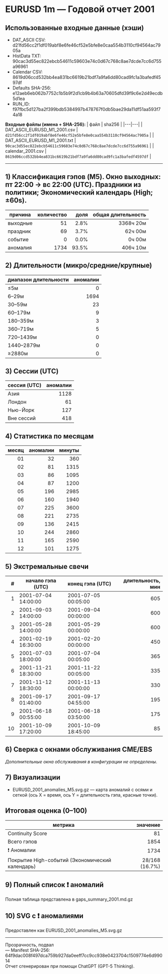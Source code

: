 # EURUSD 1m — Годовой отчет 2001

## Использованные входные данные (хэши)
- DAT_ASCII CSV: d21fd56cc2f1df019abf8e6fe46cf52e5bfe8e0caa554b3110cf94564ac7905a  
- HistData TXT: 90cac3d55ec822ebcb54611c59603e74c0d67c768c8ae7dcde7cc6d755a96961  
- Calendar CSV: 8619d06ccd532bb4ea831bc6619b21bdf7a9fa6dd80cad9fc1a3bafedf4597df  
- Defaults SHA-256: e12aeb6eb062b7752c1b5b9f2d1cb9b4b63a70605dfd39f9c6e2d49ecdb5d1ea  
- RUN_ID: f97fbc5d127ba2f399bdb5384997b478767f0db5bae29da11df51aa593f74a18  

**Входные файлы (имена + SHA-256):**
| файл | sha256 |
|---|---|
| DAT_ASCII_EURUSD_M1_2001.csv | `d21fd56cc2f1df019abf8e6fe46cf52e5bfe8e0caa554b3110cf94564ac7905a` |
| DAT_ASCII_EURUSD_M1_2001.txt | `90cac3d55ec822ebcb54611c59603e74c0d67c768c8ae7dcde7cc6d755a96961` |
| calendar_2001.csv | `8619d06ccd532bb4ea831bc6619b21bdf7a9fa6dd80cad9fc1a3bafedf4597df` |

---

## 1) Классификация гэпов (M5). Окно выходных: пт 22:00 → вс 22:00 (UTC). Праздники из политики; Экономический календарь (High; ±60s).
| причина | количество | доля | общая длительность |
|---|---:|---:|---:|
| выходные | 51 | 2.8% | 3368ч 20м |
| праздник | 69 | 3.7% | 62ч 00м |
| событие | 0 | 0.0% | 0ч 00м |
| аномалия | 1734 | 93.5% | 406ч 10м |

## 2) Длительности (микро/средние/крупные)
| диапазон длительности | аномалии |
|---|---:|
| ≤5м | 0 |
| 6–29м | 1694 |
| 30–59м | 23 |
| 60–179м | 9 |
| 180–359м | 3 |
| 360–719м | 5 |
| 720–1439м | 0 |
| 1440–2879м | 0 |
| ≥2880м | 0 |

## 3) Сессии (UTC)
| сессия (UTC) | аномалии |
|---|---:|
| Азия | 1128 |
| Лондон | 61 |
| Нью-Йорк | 127 |
| Вне сессий | 418 |

## 4) Статистика по месяцам
| месяц | аномалии | минуты |
|---:|---:|---:|
| 01 | 32 | 360 |
| 02 | 81 | 1315 |
| 03 | 86 | 1095 |
| 04 | 87 | 1200 |
| 05 | 196 | 2985 |
| 06 | 160 | 1940 |
| 07 | 225 | 3600 |
| 08 | 221 | 2735 |
| 09 | 136 | 2415 |
| 10 | 244 | 2860 |
| 11 | 165 | 2590 |
| 12 | 101 | 1275 |

## 5) Экстремальные свечи
| # | начало гэпа (UTC) | конец гэпа (UTC) | длительность, мин |
|---:|---|---|---:|
| 1 | 2001-07-04 14:00:00 | 2001-07-05 00:05:00 | 605 |
| 2 | 2001-09-03 14:00:00 | 2001-09-04 00:00:00 | 600 |
| 3 | 2001-05-28 14:00:00 | 2001-05-29 00:00:00 | 600 |
| 4 | 2001-02-19 16:30:00 | 2001-02-20 00:00:00 | 450 |
| 5 | 2001-07-03 18:00:00 | 2001-07-04 00:05:00 | 365 |
| 6 | 2001-11-21 18:30:00 | 2001-11-22 00:05:00 | 335 |
| 7 | 2001-11-12 18:30:00 | 2001-11-13 00:00:00 | 330 |
| 8 | 2001-09-17 01:40:00 | 2001-09-17 04:55:00 | 195 |
| 9 | 2001-06-18 00:55:00 | 2001-06-18 03:50:00 | 175 |
| 10 | 2001-10-09 17:20:00 | 2001-10-09 18:45:00 | 85 |

## 6) Сверка с окнами обслуживания CME/EBS
_Дополнительные окна обслуживания в конфигурации не определены._

## 7) Визуализации
- EURUSD_2001_anomalies_M5.svg.gz — карта аномалий с осями и сеткой (ось X = время, ось Y = длительность гэпа, красные точки).

## Итоговая оценка (0–100)
| метрика | значение |
|---|---:|
| Continuity Score | 81 |
| Всего гэпов | 1854 |
| ❗ Аномалии | 1734 |
| Покрытие High-событий (Экономический календарь) | 28/168 (16.7%) |

## 9) Полный список ❗ аномалий
Полная таблица представлена в gaps_summary_2001.md.gz

## 10) SVG с ❗ аномалиями
Предоставлен как EURUSD_2001_anomalies_M5.svg.gz

---
Прозрачность, подвал  
— Manifest SHA-256: 64f9dac008f497dca759b927da0eeff7cc9cc938e0423704c1509774e6d99014  
Отчет сгенерирован при помощи ChatGPT (GPT-5 Thinking).  
